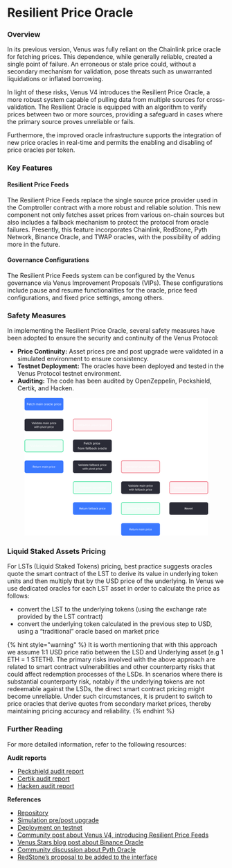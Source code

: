 # Resilient Price Oracle

### Overview

In its previous version, Venus was fully reliant on the Chainlink price oracle for fetching prices. This dependence, while generally reliable, created a single point of failure. An erroneous or stale price could, without a secondary mechanism for validation, pose threats such as unwarranted liquidations or inflated borrowing.

In light of these risks, Venus V4 introduces the Resilient Price Oracle, a more robust system capable of pulling data from multiple sources for cross-validation. The Resilient Oracle is equipped with an algorithm to verify prices between two or more sources, providing a safeguard in cases where the primary source proves unreliable or fails.

Furthermore, the improved oracle infrastructure supports the integration of new price oracles in real-time and permits the enabling and disabling of price oracles per token.

### Key Features

#### Resilient Price Feeds

The Resilient Price Feeds replace the single source price provider used in the Comptroller contract with a more robust and reliable solution. This new component not only fetches asset prices from various on-chain sources but also includes a fallback mechanism to protect the protocol from oracle failures. Presently, this feature incorporates Chainlink, RedStone, Pyth Network, Binance Oracle, and TWAP oracles, with the possibility of adding more in the future.

#### Governance Configurations

The Resilient Price Feeds system can be configured by the Venus governance via Venus Improvement Proposals (VIPs). These configurations include pause and resume functionalities for the oracle, price feed configurations, and fixed price settings, among others.

### Safety Measures

In implementing the Resilient Price Oracle, several safety measures have been adopted to ensure the security and continuity of the Venus Protocol:

* **Price Continuity:** Asset prices pre and post upgrade were validated in a simulated environment to ensure consistency.
* **Testnet Deployment:** The oracles have been deployed and tested in the Venus Protocol testnet environment.
* **Auditing:** The code has been audited by OpenZeppelin, Peckshield, Certik, and Hacken.

<figure><img src="../.gitbook/assets/17b75928-d6a2-4207-9a0b-89d1d41690d4.png" alt=""><figcaption></figcaption></figure>


### Liquid Staked Assets Pricing
For LSTs (Liquid Staked Tokens) pricing, best practice suggests oracles quote the smart contract of the LST to derive its value in underlying token units and then multiply that by the USD price of the underlying. In Venus we use dedicated oracles for each LST asset in order to calculate the price as follows:
*  convert the LST to the underlying tokens (using the exchange rate provided by the LST contract)
*  convert the underlying token calculated in the previous step to USD, using a “traditional” oracle based on market price

{% hint style="warning" %}
It is worth mentioning that with this approach we assume 1:1 USD price ratio between the LSD and Underlying asset (e.g 1 ETH = 1 STETH). The primary risks involved with the above approach are related to smart contract vulnerabilities and other counterparty risks that could affect redemption processes of the LSDs. In scenarios where there is substantial counterparty risk, notably if the underlying tokens are not redeemable against the LSDs, the direct smart contract pricing might become unreliable. Under such circumstances, it is prudent to switch to price oracles that derive quotes from secondary market prices, thereby maintaining pricing accuracy and reliability.
{% endhint %}

### Further Reading

For more detailed information, refer to the following resources:

**Audit reports**

* [Peckshield audit report](https://github.com/VenusProtocol/oracle/blob/develop/audits/013\_oracles\_peckshield\_20230424.pdf)
* [Certik audit report](https://github.com/VenusProtocol/oracle/blob/develop/audits/024\_oracles\_certik\_20230522.pdf)
* [Hacken audit report](https://github.com/VenusProtocol/oracle/blob/develop/audits/016\_oracles\_hacken\_20230426.pdf)

**References**

* [Repository](https://github.com/VenusProtocol/oracle)
* [Simulation pre/post upgrade](https://github.com/VenusProtocol/vips/pull/4/)
* [Deployment on testnet](https://github.com/VenusProtocol/oracle/tree/develop/deployments/bsctestnet)
* [Community post about Venus V4, introducing Resilient Price Feeds](https://community.venus.io/t/proposing-venus-v4/3188#price-feed-redundancy-6)
* [Venus Stars blog post about Binance Oracle](https://venusstars.io/community/index.php/2023/05/09/venus-enhances-resilience-binance-oracle-feeds/)
* [Community discussion about Pyth Oracle](https://community.venus.io/t/vip-xx-integrate-with-pyth-as-an-oracle/2723/6)
* [RedStone’s proposal to be added to the interface](https://community.venus.io/t/adding-redstone-oracles-to-the-venus-oracle-interface/3620)